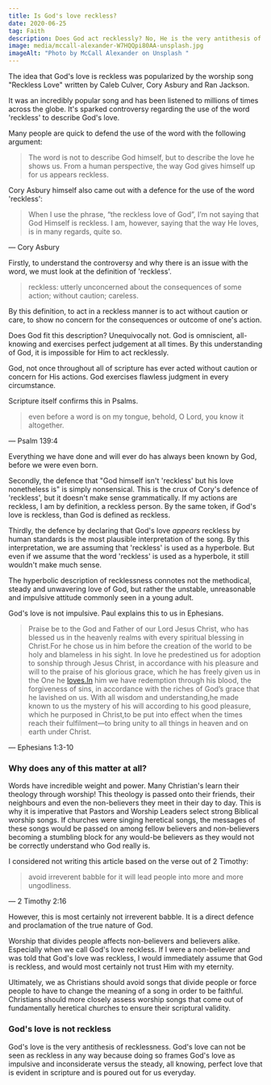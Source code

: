 ```yaml
---
title: Is God's love reckless?
date: 2020-06-25
tag: Faith
description: Does God act recklessly? No, He is the very antithesis of reckless.
image: media/mccall-alexander-W7HQQpi80AA-unsplash.jpg
imageAlt: "Photo by McCall Alexander on Unsplash "
---
```


The idea that God's love is reckless was popularized by the worship song "Reckless Love" written by Caleb Culver, Cory Asbury and Ran Jackson.

It was an incredibly popular song and has been listened to millions of times across the globe. It's sparked controversy regarding the use of the word 'reckless' to describe God's love.

Many people are quick to defend the use of the word with the following argument:

> The word is not to describe God himself, but to describe the love he shows us. From a human perspective, the way God gives himself up for us appears reckless.

Cory Asbury himself also came out with a defence for the use of the word 'reckless':

> When I use the phrase, “the reckless love of God”, I’m not saying that God Himself is reckless. I am, however, saying that the way He loves, is in many regards, quite so.

— Cory Asbury

Firstly, to understand the controversy and why there is an issue with the word, we must look at the definition of 'reckless'.

> reckless: utterly unconcerned about the consequences of some action; without caution; careless.

By this definition, to act in a reckless manner is to act without caution or care, to show no concern for the consequences or outcome of one's action.

Does God fit this description? Unequivocally not. God is omniscient, all-knowing and exercises perfect judgement at all times. By this understanding of God, it is impossible for Him to act recklessly.

God, not once throughout all of scripture has ever acted without caution or concern for His actions. God exercises flawless judgment in every circumstance.

Scripture itself confirms this in Psalms.

> even before a word is on my tongue, behold, O Lord, you know it altogether.

— Psalm 139:4

Everything we have done and will ever do has always been known by God, before we were even born.

Secondly, the defence that "God himself isn't 'reckless' but his love nonetheless is" is simply nonsensical. This is the crux of Cory's defence of 'reckless', but it doesn't make sense grammatically. If my actions are reckless, I am by definition, a reckless person. By the same token, if God's love is reckless, than God is defined as reckless.

Thirdly, the defence by declaring that God's love _appears_ reckless by human standards is the most plausible interpretation of the song. By this interpretation, we are assuming that 'reckless' is used as a hyperbole. But even if we assume that the word 'reckless' is used as a hyperbole, it still wouldn't make much sense.

The hyperbolic description of recklessness connotes not the methodical, steady and unwavering love of God, but rather the unstable, unreasonable and impulsive attitude commonly seen in a young adult.

God's love is not impulsive. Paul explains this to us in Ephesians.

> Praise be to the God and Father of our Lord Jesus Christ, who has blessed us in the heavenly realms with every spiritual blessing in Christ.For he chose us in him before the creation of the world to be holy and blameless in his sight. In love he predestined us for adoption to sonship through Jesus Christ, in accordance with his pleasure and will to the praise of his glorious grace, which he has freely given us in the One he [loves.In](http://loves.In) him we have redemption through his blood, the forgiveness of sins, in accordance with the riches of God’s grace that he lavished on us. With all wisdom and understanding,he made known to us the mystery of his will according to his good pleasure, which he purposed in Christ,to be put into effect when the times reach their fulfilment—to bring unity to all things in heaven and on earth under Christ.

— Ephesians 1:3-10

### Why does any of this matter at all?

Words have incredible weight and power. Many Christian's learn their theology through worship! This theology is passed onto their friends, their neighbours and even the non-believers they meet in their day to day. This is why it is imperative that Pastors and Worship Leaders select strong Biblical worship songs. If churches were singing heretical songs, the messages of these songs would be passed on among fellow believers and non-believers becoming a stumbling block for any would-be believers as they would not be correctly understand who God really is.

I considered not writing this article based on the verse out of 2 Timothy:

> avoid irreverent babble for it will lead people into more and more ungodliness.

— 2 Timothy 2:16

However, this is most certainly not irreverent babble. It is a direct defence and proclamation of the true nature of God.

Worship that divides people affects non-believers and believers alike. Especially when we call God's love reckless. If I were a non-believer and was told that God's love was reckless, I would immediately assume that God is reckless, and would most certainly not trust Him with my eternity.

Ultimately, we as Christians should avoid songs that divide people or force people to have to change the meaning of a song in order to be faithful. Christians should more closely assess worship songs that come out of fundamentally heretical churches to ensure their scriptural validity.

### God's love is not reckless

God's love is the very antithesis of recklessness. God's love can not be seen as reckless in any way because doing so frames God's love as impulsive and inconsiderate versus the steady, all knowing, perfect love that is evident in scripture and is poured out for us everyday.
